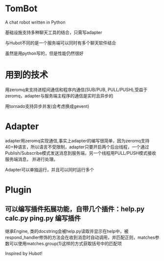 TomBot
=================
A chat robot written in Python

基础设施支持多种聊天工具的结合，只需写adapter

与Hubot不同的是一个服务端可以同时有多个聊天软件结合

虽然是用python写的，但是性能仍然很好

用到的技术
=================
用zeromq来支持进程间通信和程序内通信(SUB/PUB, PULL/PUSH),受益于zeromq，adapter与服务端主程序的通信是实时且异步的

用tornado支持异步并发(会考虑换成gevent)

Adapter
=================
adapter用zeromq实现通信,事实上adapter的编写很简单，因为zeromq支持40+种语言，所以语言不受限制，adapter只要开启两个后台线程，一个通过Publish/Subscribe模式发送消息到服务端，另一个线程用PULL/PUSH模式接收服务端消息， 并进行处理。

Adapter可以单独运行，并且可以同时运行多个

Plugin
=================
可以编写插件拓展功能，自带几个插件：help.py calc.py ping.py
编写插件
----------
继承Engine, 类的docstring会被help.py读取并显示在help中，被respond_handler修饰的方法会在收到消息时自动调用，并匹配正则，matches参数可以使用matches.group(1)这样的方式获取括号中的匹配项

Inspired by Hubot!
